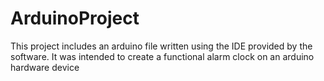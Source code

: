 # ArduinoProject
This project includes an arduino file written using the IDE provided by the software. It was intended to create a functional alarm clock on an arduino hardware device
